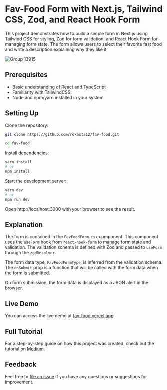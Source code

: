 # Fav-Food Form with Next.js, Tailwind CSS, Zod, and React Hook Form

This project demonstrates how to build a simple form in Next.js using Tailwind CSS for styling, Zod for form validation, and React Hook Form for managing form state. The form allows users to select their favorite fast food and write a description explaining why they like it.

![Group 13915](https://github.com/rokasta12/fav-food/assets/44666921/c7b8dc67-ffb9-49d1-847b-613354408b82)

## Prerequisites
- Basic understanding of React and TypeScript
- Familiarity with TailwindCSS
- Node and npm/yarn installed in your system

## Setting Up
Clone the repository:

```bash
git clone https://github.com/rokasta12/fav-food.git

cd fav-food
```


Install dependencies:

```bash
yarn install
# or
npm install
```
Start the development server:

```bash
yarn dev
# or
npm run dev
```
Open http://localhost:3000 with your browser to see the result.

## Explanation

The form is contained in the `FavFoodForm.tsx` component. This component uses the `useForm` hook from `react-hook-form` to manage form state and validation. The validation schema is defined with Zod and passed to `useForm` through the `zodResolver`.

The form data type, `FavFoodFormType`, is inferred from the validation schema. The `onSubmit` prop is a function that will be called with the form data when the form is submitted.

On form submission, the form data is displayed as a JSON alert in the browser.

## Live Demo

You can access the live demo at [fav-food.vercel.app](https://fav-food.vercel.app)

## Full Tutorial

For a step-by-step guide on how this project was created, check out the tutorial on [Medium](https://medium.com/@celayirbedirhan/creating-forms-with-tailwindcss-zod-and-react-hook-form-in-typescript-248e44a951e7).

## Feedback

Feel free to [file an issue](https://github.com/rokasta12/fav-food/issues) if you have any questions or suggestions for improvement.


